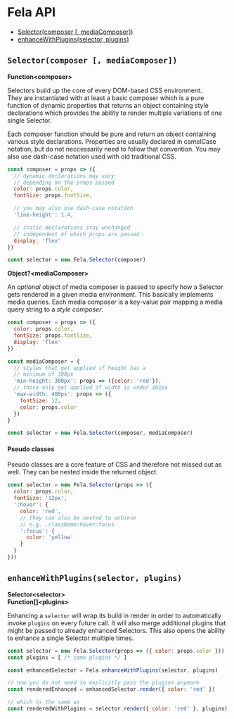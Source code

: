# Fela API

* [Selector(composer [, mediaComposer])](#selectorcomposer--mediacomposer)
* [enhanceWithPlugins(selector, plugins)](#enhancewithpluginsselector-plugins)

## `Selector(composer [, mediaComposer])`
**Function\<composer>**

Selectors build up the core of every DOM-based CSS environment. <br>
They are instantiated with at least a basic composer which is a pure function of dynamic properties that returns an object containing style declarations which provides the ability to render multiple variations of one single Selector.

Each composer function should be pure and return an object containing various style declarations. Properties are usually declared in camelCase notation, but do not neccessarily need to follow that convention. You may also use dash-case notation used with old traditional CSS.  

```javascript
const composer = props => ({
  // dynamic declarations may vary
  // depending on the props passed
  color: props.color,
  fontSize: props.fontSize,

  // you may also use dash-case notation
  'line-height': 1.4,

  // static declarations stay unchanged
  // independent of which props are passed
  display: 'flex'
})

const selector = new Fela.Selector(composer)
```

**Object?\<mediaComposer>**

An *optional* object of media composer is passed to specify how a Selector gets rendered in a given media environment. This basically implements media queries.
Each media composer is a key-value pair mapping a media query string to a *style composer*.

```javascript
const composer = props => ({
  color: props.color,
  fontSize: props.fontSize,
  display: 'flex'
})

const mediaComposer = {
  // styles that get applied if height has a
  // minimum of 300px
  'min-height: 300px': props => ({color: 'red'}),
  // those only get applied if width is under 401px
  'max-width: 400px': props => ({
    fontSize: 12,
    color: props.color
  })
}

const selector = new Fela.Selector(composer, mediaComposer)
```

#### Pseudo classes
Pseudo classes are a core feature of CSS and therefore not missed out as well. They can be nested inside the returned object.
```javascript
const selector = new Fela.Selector(props => ({
  color: props.color,
  fontSize: '12px',
  ':hover': {
    color: 'red',
    // they can also be nested to achieve
    // e.g. .className:hover:focus
    ':focus': {
      color: 'yellow'
    }
  }
}))
```

## `enhanceWithPlugins(selector, plugins)`
**Selector\<selector>**<br>
**Function[]\<plugins>**

Enhancing a `selector` will wrap its build in render in order to automatically invoke `plugins` on every future call. It will also merge additional plugins that might be passed to already enhanced Selectors. This also opens the ability to enhance a single Selector multiple times.
```javascript
const selector = new Fela.Selector(props => ({ color: props.color }))
const plugins = [ /* some plugins */ ]

const enhancedSelector = Fela.enhanceWithPlugins(selector, plugins)

// now you do not need to explicitly pass the plugins anymore
const renderedEnhanced = enhancedSelector.render({ color: 'red' })

// which is the same as
const renderedWithPlugins = selector.render({ color: 'red' }, plugins)
```
